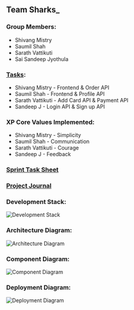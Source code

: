 ## Team Sharks_

### Group Members: 
* Shivang Mistry
* Saumil Shah
* Sarath Vattikuti
* Sai Sandeep Jyothula

### [Tasks](https://github.com/gopinathsjsu/teamproject-sharks_/projects/1):
* Shivang Mistry - Frontend & Order API
* Saumil Shah - Frontend & Profile API
* Sarath Vattikuti - Add Card API & Payment API
* Sandeep J - Login API & Sign up API

### XP Core Values Implemented:
* Shivang Mistry - Simplicity
* Saumil Shah - Communication
* Sarath Vattikuti - Courage
* Sandeep J - Feedback

### [Sprint Task Sheet](https://github.com/gopinathsjsu/teamproject-sharks_/blob/master/Documentation/CMPE%20202%20-%20Sprint%20Task%20Sheet.xlsx)

### [Project Journal](https://github.com/gopinathsjsu/teamproject-sharks_/blob/master/Documentation/Project%20Journal.md)

### Development Stack:
![Development Stack](https://github.com/gopinathsjsu/teamproject-sharks_/blob/master/Images/mern%20stack%20development.png)

### Architecture Diagram:
![Architecture Diagram](https://github.com/gopinathsjsu/teamproject-sharks_/blob/master/Images/Architecture.png)

### Component Diagram:
![Component Diagram](https://github.com/gopinathsjsu/teamproject-sharks_/blob/master/Images/starbucks_component.png)

### Deployment Diagram:
![Deployment Diagram](https://github.com/gopinathsjsu/teamproject-sharks_/blob/master/Images/starbucks_deployment.png)



